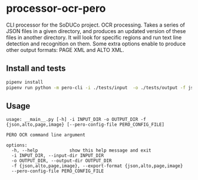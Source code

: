 # processor-ocr-pero

CLI processor for the SoDUCo project. OCR processing.
Takes a series of JSON files in a given directory, and produces an updated version of these files in another directory.
It will look for specific regions and run text line detection and recognition on them.
Some extra options enable to produce other output formats: PAGE XML and ALTO XML.

## Install and tests

```sh
pipenv install
pipenv run python -m pero-cli -i ./tests/input  -o ./tests/output -f json -f image
```

## Usage

```
usage: __main__.py [-h] -i INPUT_DIR -o OUTPUT_DIR -f {json,alto,page,image} [--pero-config-file PERO_CONFIG_FILE]

PERO OCR command line argument

options:
  -h, --help            show this help message and exit
  -i INPUT_DIR, --input-dir INPUT_DIR
  -o OUTPUT_DIR, --output-dir OUTPUT_DIR
  -f {json,alto,page,image}, --export-format {json,alto,page,image}
  --pero-config-file PERO_CONFIG_FILE
```
